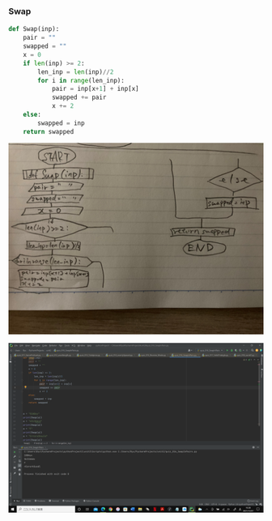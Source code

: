 ### Swap

```.py
def Swap(inp):
    pair = ""
    swapped = ""
    x = 0
    if len(inp) >= 2:
        len_inp = len(inp)//2
        for i in range(len_inp):
            pair = inp[x+1] + inp[x]
            swapped += pair
            x += 2
    else:
        swapped = inp
    return swapped
```


![](quiz_Swap.jpg)

![](quiz_016p.png)
